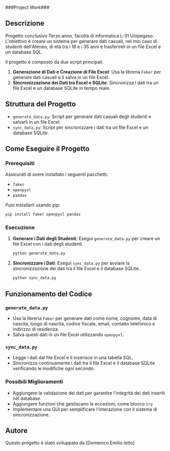 ###Project Work###

## Descrizione

Progetto conclusivo Terzo anno, facoltà di informatica L-31 Unipegaso. 
L'obiettivo è creare un sistema per generare dati casuali, nel mio caso di studenti dell'Ateneo, di età tra i 18 e i 35 anni e trasferireli in un file Excel e un database SQL. 

Il progetto è composto da due script principali:

1. **Generazione di Dati e Creazione di File Excel**: Usa la libreria `Faker` per generare dati casuali e li salva in un file Excel.
2. **Sincronizzazione dei Dati tra Excel e SQLite**: Sincronizza i dati tra un file Excel e un database SQLite in tempo reale.

## Struttura del Progetto

- `generate_data.py`: Script per generare dati casuali degli studenti e salvarli in un file Excel.
- `sync_data.py`: Script per sincronizzare i dati tra un file Excel e un database SQLite.

## Come Eseguire il Progetto

### Prerequisiti

Assicurati di avere installato i seguenti pacchetti:

- `faker`
- `openpyxl`
- `pandas`

Puoi installarli usando pip:
```bash
pip install faker openpyxl pandas
```


### Esecuzione

1. **Generare i Dati degli Studenti**:
   Esegui `generate_data.py` per creare un file Excel con i dati degli studenti.
   ```bash
   python generate_data.py
   ```

2. **Sincronizzare i Dati**:
   Esegui `sync_data.py` per avviare la sincronizzazione dei dati tra il file Excel e il database SQLite.
   ```bash
   python sync_data.py
   ```

## Funzionamento del Codice

### `generate_data.py`

- Usa la libreria `Faker` per generare dati come nome, cognome, data di nascita, luogo di nascita, codice fiscale, email, contatto telefonico e indirizzo di residenza.
- Salva questi dati in un file Excel utilizzando `openpyxl`.

### `sync_data.py`

- Legge i dati dal file Excel e li inserisce in una tabella SQL.
- Sincronizza continuamente i dati tra il file Excel e il database SQLite verificando le modifiche ogni secondo.

### Possibili Miglioramenti ###

- Aggiungere la validazione dei dati per garantire l'integrità dei dati inseriti nel database.
- Aggiungere funzioni che gestiscano le eccezioni, come blocco `try`
- Implementare una GUI per semplificare l'interazione con il sistema di sincronizzazione.


## Autore

Questo progetto è stato sviluppato da [Domenico Emilio Ietto]
